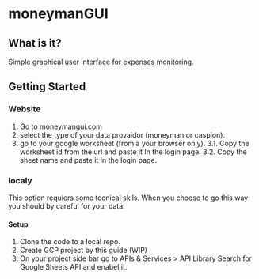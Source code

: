 # moneymanGUI

## What is it?
Simple graphical user interface for expenses monitoring.

## Getting Started
### Website

  1. Go to moneymangui.com
  2. select the type of your data provaidor (moneyman or caspion).
3. go to your google worksheet (from a your browser only).
  3.1. Copy the worksheet id from the url and paste it In the login page.
  3.2. Copy the sheet name and paste it In the login page.
  
 
### localy 
This option requiers some tecnical skils. When you choose to go this way you should by careful for your data.

#### Setup
1. Clone the code to a local repo.
2. Create GCP project by this guide (WIP)
3. On your project side bar go to APIs & Services > API Library Search for Google Sheets API and enabel it.


